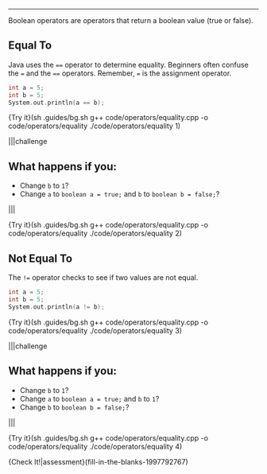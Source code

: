 ---

Boolean operators are operators that return a boolean value (true or false).

## Equal To

Java uses the `==` operator to determine equality. Beginners often confuse the `=` and the `==` operators. Remember, `=` is the assignment operator.

```c++
int a = 5;
int b = 5;
System.out.println(a == b);
```

{Try it}(sh .guides/bg.sh g++ code/operators/equality.cpp -o code/operators/equality ./code/operators/equality 1)

|||challenge
## What happens if you:
* Change `b` to `1`?
* Change `a` to `boolean a = true;` and `b` to `boolean b = false;`?

|||

{Try it}(sh .guides/bg.sh g++ code/operators/equality.cpp -o code/operators/equality ./code/operators/equality 2)

## Not Equal To

The `!=` operator checks to see if two values are not equal.

```c++
int a = 5;
int b = 5;
System.out.println(a != b);
```

{Try it}(sh .guides/bg.sh g++ code/operators/equality.cpp -o code/operators/equality ./code/operators/equality 3)

|||challenge
## What happens if you:
* Change `b` to `1`?
* Change `a` to `boolean a = true;` and `b` to `1`?
* Change `b` to `boolean b = false;`?

|||

{Try it}(sh .guides/bg.sh g++ code/operators/equality.cpp -o code/operators/equality ./code/operators/equality 4)

{Check It!|assessment}(fill-in-the-blanks-1997792767)
